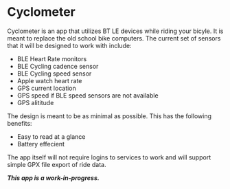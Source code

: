 # Cyclometer
Cyclometer is an app that utilizes BT LE devices while riding your bicyle. It is meant to replace the old school bike computers. The current set of sensors that it will be designed to work with include:

- BLE Heart Rate monitors
- BLE Cycling cadence sensor
- BLE Cycling speed sensor
- Apple watch heart rate
- GPS current location
- GPS speed if BLE speed sensors are not available
- GPS alititude 

The design is meant to be as minimal as possible. This has the following benefits:

- Easy to read at a glance
- Battery effecient

The app itself will not require logins to services to work and will support simple GPX file export of ride data.

***This app is a work-in-progress.***
